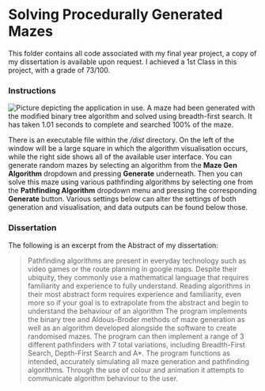 # Solving Procedurally Generated Mazes

This folder contains all code associated with my final year project, a copy of my dissertation is available upon request. I achieved a 1st Class in this project, with a grade of 73/100.

### Instructions

![Picture depicting the application in use. A maze had been generated with the modified binary tree algorithm and solved using breadth-first search. It has taken 1.01 seconds to complete and searched 100% of the maze.](https://github.com/KeithTho/University/assets/102043623/aae1e5e0-604e-43a2-9733-552cc3ada9fa)

There is an executable file within the */dist*  directory. On the left of the window will be a large square in which the algorithm visualisation occurs, while the right side shows all of the available user interface. You can generate random mazes by selecting an algorithm from the **Maze Gen Algorithm** dropdown and pressing **Generate** underneath. Then you can solve this maze using various pathfinding algorithms by selecting one from the **Pathfinding Algorithm** dropdown menu and pressing the corresponding **Generate** button. Various settings below can alter the settings of both generation and visualisation, and data outputs can be found below those. 

### Dissertation

The following is an excerpt from the Abstract of my dissertation:

>Pathfinding algorithms are present in everyday technology such as video games or the route planning in google maps. Despite their ubiquity, they commonly use a mathematical language that requires familiarity and experience to fully understand. Reading algorithms in their most abstract form requires experience and familiarity, even more so if your goal is to extrapolate from the abstract and begin to understand the behaviour of an algorithm
>The program implements the binary tree and Aldous-Broder methods of maze generation as well as an algorithm developed alongside the software to create randomised mazes. The program can then implement a range of 3 different pathfinders with 7 total variations, including Breadth-First Search, Depth-First Search and A*.
>The program functions as intended, accurately simulating all maze generation and pathfinding algorithms. Through the use of colour and animation it attempts to communicate algorithm behaviour to the user.
